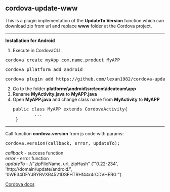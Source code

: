 <!--
#
# Licensed to the Apache Software Foundation (ASF) under one
# or more contributor license agreements.  See the NOTICE file
# distributed with this work for additional information
# regarding copyright ownership.  The ASF licenses this file
# to you under the Apache License, Version 2.0 (the
# "License"); you may not use this file except in compliance
# with the License.  You may obtain a copy of the License at
#
# http://www.apache.org/licenses/LICENSE-2.0
#
# Unless required by applicable law or agreed to in writing,
# software distributed under the License is distributed on an
# "AS IS" BASIS, WITHOUT WARRANTIES OR CONDITIONS OF ANY
#  KIND, either express or implied.  See the License for the
# specific language governing permissions and limitations
# under the License.
#
-->

cordova-update-www
------------------------

This is a plugin implementation of the <b>UpdateTo Version</b> function which can download zip from url and replace <b>www</b> folder at the Cordova project.

------------------------
<b>Installation for Android</b> 

1. Execute in CordovaCLI:
  <pre>cordova create myApp com.name.product MyAPP</pre>
  <pre>cordova pllatform add android </pre>
  <pre>cordova plugin add https://github.com/lexan1982/cordova-update-www</pre>
2. Go to the folder <b>platforms\android\src\com\ideateam\app</b>
3. Rename <b>MyActivity.java</b> to <b>MyAPP.java</b>
4. Open <b>MyAPP.java</b> and change class name from <b>MyActivity</b> to <b>MyAPP</b>
   <pre>public class MyAPP extends CordovaActivity{
           ...
    } </pre>
  
  
----------------------
Call function <b>cordova.version</b> from js code with params:

  <pre>cordova.version(callback, error, updateTo);</pre>
  
  <i>callback</i> - success function<br/>
  <i>error</i> - error function<br/>
  <i>updateTo</i> - //"zipFileName, url, zipHash" ("'0.22-234', 'http://domain/update/android/',     
                                                        '0WE34DEYJRYBVXR4521DSFHTRHf44r4rCDVHERG'")
 	      
  
  <a href="http://cordova.apache.org/docs/en/3.5.0/guide_hybrid_plugins_index.md.html#Plugin%20Development%20Guide">Cordova docs</a>
